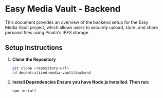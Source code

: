 # Easy Media Vault - Backend

This document provides an overview of the backend setup for the Easy Media Vault project, which allows users to securely upload, store, and share personal files using Pinata's IPFS storage.

## Setup Instructions

1. **Clone the Repository**
   ``` bash
   git clone <repository-url>
   cd decentralized-media-vault/backend
   ```

2. **Install Dependencies Ensure you have Node.js installed. Then run:**
   ``` bash
   npm install
   ```
